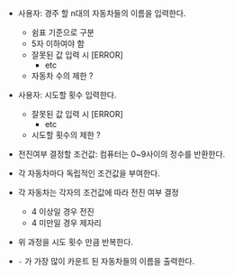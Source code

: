 - 사용자: 경주 할 n대의 자동차들의 이름을 입력한다.

  - 쉼표 기준으로 구분
  - 5자 이하여야 함
  - 잘못된 값 입력 시 [ERROR]
    - etc
  - 자동차 수의 제한 ?

- 사용자: 시도할 횟수 입력한다.

  - 잘못된 값 입력 시 [ERROR]
    - etc
  - 시도할 횟수의 제한 ?

- 전진여부 결정할 조건값: 컴퓨터는 0~9사이의 정수를 반환한다.

- 각 자동차마다 독립적인 조건값을 부여한다.

- 각 자동차는 각자의 조건값에 따라 전진 여부 결정

  - 4 이상일 경우 전진
  - 4 미만일 경우 제자리

- 위 과정을 시도 횟수 만큼 반복한다.

- `-` 가 가장 많이 카운트 된 자동차들의 이름을 출력한다.
